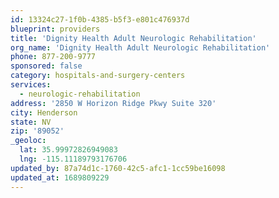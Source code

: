 ```yaml
---
id: 13324c27-1f0b-4385-b5f3-e801c476937d
blueprint: providers
title: 'Dignity Health Adult Neurologic Rehabilitation'
org_name: 'Dignity Health Adult Neurologic Rehabilitation'
phone: 877-200-9777
sponsored: false
category: hospitals-and-surgery-centers
services:
  - neurologic-rehabilitation
address: '2850 W Horizon Ridge Pkwy Suite 320'
city: Henderson
state: NV
zip: '89052'
_geoloc:
  lat: 35.99972826949083
  lng: -115.11189793176706
updated_by: 87a74d1c-1760-42c5-afc1-1cc59be16098
updated_at: 1689809229
---
```

